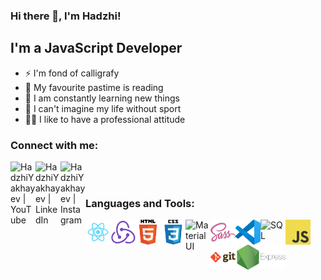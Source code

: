 ### Hi there 👋, I'm Hadzhi!

## I'm a JavaScript Developer
- ⚡ I'm fond of calligrafy
- 🎉 My favourite pastime is reading
- 🥅 I am constantly learning new things
- 💪 I can't imagine my life without sport 
- 🤹🏽 I like to have a professional attitude 

### Connect with me:
[<img align="left" alt="HadzhiYakhayev | YouTube" width="40px" src="https://cdn.jsdelivr.net/npm/simple-icons@v3/icons/telegram.svg" />][telegram]
[<img align="left" alt="HadzhiYakhayev | LinkedIn" width="40px" src="https://cdn.jsdelivr.net/npm/simple-icons@v3/icons/twitter.svg" />][twitter]
[<img align="left" alt="HadzhiYakhayev | Instagram" width="40px" src="https://cdn.jsdelivr.net/npm/simple-icons@v3/icons/instagram.svg" />][instagram]
<!-- [<img align="left" alt="HadzhiYakhayev | VK" width="22px" src="https://cdn.jsdelivr.net/npm/simple-icons@v3/icons/vk.svg" />][vk] -->
<br />
<br />

### Languages and Tools:
<img align="left" alt="React" width="40px" src="https://raw.githubusercontent.com/github/explore/80688e429a7d4ef2fca1e82350fe8e3517d3494d/topics/react/react.png" />
<img align="left" alt="Redux" width="40px" src="https://raw.githubusercontent.com/github/explore/80688e429a7d4ef2fca1e82350fe8e3517d3494d/topics/redux/redux.png" />
<img align="left" alt="HTML5" width="40px" src="https://raw.githubusercontent.com/github/explore/80688e429a7d4ef2fca1e82350fe8e3517d3494d/topics/html/html.png" />
<img align="left" alt="CSS3" width="40px" src="https://raw.githubusercontent.com/github/explore/80688e429a7d4ef2fca1e82350fe8e3517d3494d/topics/css/css.png" />
<img align="left" alt="Material UI" width="40px" src="https://camo.githubusercontent.com/43f56294f7a5a6bc79b1a417447b6d152b32036d091682d16dbb863f23844f31/68747470733a2f2f617661746172732e6d64732e79616e6465782e6e65742f693f69643d36373733303739346539353539626333383732666465633037633461666437342d353631363039332d696d616765732d7468756d6273266e3d3133266578703d31" />
<img align="left" alt="Sass" width="40px" src="https://raw.githubusercontent.com/github/explore/80688e429a7d4ef2fca1e82350fe8e3517d3494d/topics/sass/sass.png" />
<img align="left" alt="Visual Studio Code" width="40px" src="https://raw.githubusercontent.com/github/explore/80688e429a7d4ef2fca1e82350fe8e3517d3494d/topics/visual-studio-code/visual-studio-code.png" />
<img align="left" alt="SQL" width="40px" src="https://camo.githubusercontent.com/bff818edfc210d8d7a668efee818c4c5a32019c91551114d829f41f6d5857acf/68747470733a2f2f63646e2d696d616765732d312e6d656469756d2e636f6d2f6d61782f313032342f312a36545671767a766574426770466c55495574783051412e6a706567" />

<img align="left" alt="JavaScript" width="40px" src="https://raw.githubusercontent.com/github/explore/80688e429a7d4ef2fca1e82350fe8e3517d3494d/topics/javascript/javascript.png" />
<img align="left" alt="Git" width="40px" src="https://raw.githubusercontent.com/github/explore/80688e429a7d4ef2fca1e82350fe8e3517d3494d/topics/git/git.png" />
<img align="left" alt="Node.js" width="40px" src="https://raw.githubusercontent.com/github/explore/80688e429a7d4ef2fca1e82350fe8e3517d3494d/topics/nodejs/nodejs.png" />
<img align="left" alt="Express" width="40px" src="https://raw.githubusercontent.com/github/explore/80688e429a7d4ef2fca1e82350fe8e3517d3494d/topics/express/express.png" />
<br />
<br />



[telegram]: https://t.me/mufasa_95
[twitter]: https://www.twitter.com
[instagram]: https://www.instagram.com


